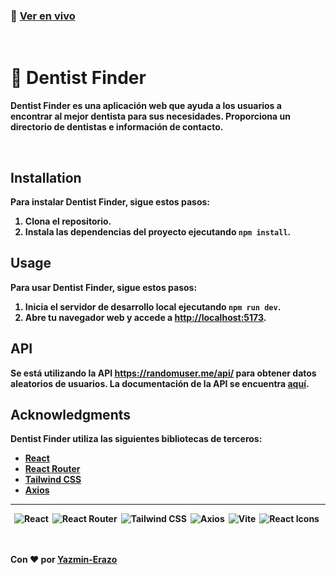 <b/>

### 🚀 [Ver en vivo](https://yazmin-erazo.github.io/dentist-finder)

<br/>

# 🦷 Dentist Finder

Dentist Finder es una aplicación web que ayuda a los usuarios a encontrar al mejor dentista para sus necesidades. Proporciona un directorio de dentistas e información de contacto.

<br/>

## Installation

Para instalar Dentist Finder, sigue estos pasos:

1. Clona el repositorio.
2. Instala las dependencias del proyecto ejecutando `npm install`.

## Usage

Para usar Dentist Finder, sigue estos pasos:

1. Inicia el servidor de desarrollo local ejecutando `npm run dev`.
2. Abre tu navegador web y accede a [http://localhost:5173](http://localhost:5173/).

## API

Se está utilizando la API https://randomuser.me/api/ para obtener datos aleatorios de usuarios.
La documentación de la API se encuentra [aquí](https://randomuser.me).

## Acknowledgments

Dentist Finder utiliza las siguientes bibliotecas de terceros:

* [React](https://reactjs.org/)
* [React Router](https://reactrouter.com/)
* [Tailwind CSS](https://tailwindcss.com/)
* [Axios](https://axios-http.com/)

---

<div style="display: flex; flex-wrap: wrap;">
  <div>
    <img alt="React" style="margin-left:6px;" src="https://img.shields.io/badge/React-18.2.0-61dafb?logo=react&logoColor=white">
  </div>
  <div>
    <img alt="React Router" style="margin-left:6px" src="https://img.shields.io/badge/React_Router-6.10.0-ca4245?logo=react-router&logoColor=white">
  </div>
  <div>
    <img alt="Tailwind CSS" style="margin-left:6px;" src="https://img.shields.io/badge/Tailwind_CSS-3.3.1-38b2ac?logo=tailwind-css&logoColor=white">
  </div>
  <div>
    <img alt="Axios" style="margin-left:6px;" src="https://img.shields.io/badge/Axios-1.3.5-5f16c5?logo=axios&logoColor=white">
  </div>
  <div>
    <img alt="Vite" style="margin-left:6px;" src="https://img.shields.io/badge/Vite-4.2.0-005f0f?logo=vite&logoColor=white">
  </div>
  <div>
    <img alt="React Icons" style="margin-left:6px;" src="https://img.shields.io/badge/React_Icons-4.8.0-blue?logo=react&logoColor=white">
  </div>

<br/>
<br/>
<br/>

---

Con ❤️ por [Yazmin-Erazo](https://github.com/yazmin-erazo)
